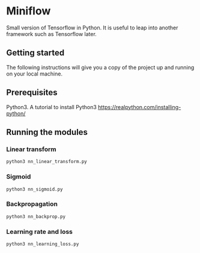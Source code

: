 # Miniflow

Small version of Tensorflow in Python. It is useful to leap into another framework such as Tensorflow later.

## Getting started

The following instructions will give you a copy of the project up and running on your local machine.

## Prerequisites

Python3. A tutorial to install Python3 https://realpython.com/installing-python/

## Running the modules

### Linear transform

```
python3 nn_linear_transform.py
```

### Sigmoid

```
python3 nn_sigmoid.py
```

### Backpropagation

```
python3 nn_backprop.py
```

### Learning rate and loss

```
python3 nn_learning_loss.py
```




